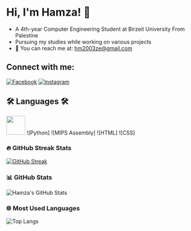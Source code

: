 # Hi, I'm Hamza! 👋

- A 4th-year Computer Engineering Student at Birzeit University From Palestine
- Pursuing my studies while working on various projects
- 📧 You can reach me at: [hm2003ze@gmail.com](mailto:hm2003ze@gmail.com)

## Connect with me:
[![Facebook](https://img.shields.io/badge/Facebook-%231877F2.svg?style=for-the-badge&logo=facebook&logoColor=white)](https://www.facebook.com/profile.php?id=100063692535335&mibextid=ZbWKwL)
[![Instagram](https://img.shields.io/badge/Instagram-%23E4405F.svg?style=for-the-badge&logo=instagram&logoColor=white)](https://www.instagram.com/hamza_al.shaer/profilecard/?igsh=bHdkcjNydmxsNzJ4)

## 🛠️ Languages 🛠️
<img src="https://cdn.jsdelivr.net/gh/devicons/devicon@latest/icons/cplusplus/cplusplus-plain.svg" width="50" height="50" />
![Python]
![MIPS Assembly]
![HTML]
![CSS]


### 🔥 GitHub Streak Stats
[![GitHub Streak](https://streak-stats.demolab.com?user=HamzaAlSha3r&theme=radical)](https://git.io/streak-stats)

### 📊 GitHub Stats
![Hamza's GitHub Stats](https://github-readme-stats.vercel.app/api?username=HamzaAlSha3r&show_icons=true&theme=radical)

### 🌐 Most Used Languages
![Top Langs](https://github-readme-stats.vercel.app/api/top-langs/?username=HamzaAlSha3r&layout=compact&theme=radical)



